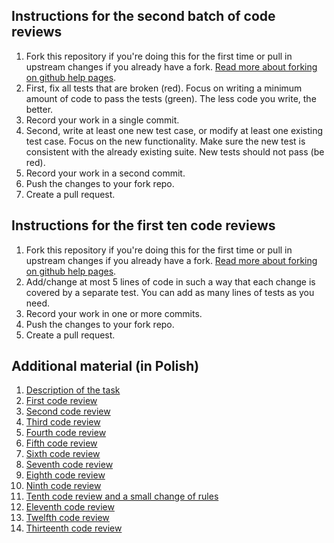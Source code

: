 ## Instructions for the second batch of code reviews

1. Fork this repository if you're doing this for the first time or pull in upstream changes if you already have a fork. [Read more about forking on github help pages](https://help.github.com/articles/fork-a-repo).
2. First, fix all tests that are broken (red). Focus on writing a minimum amount of code to pass the tests (green). The less code you write, the better.
3. Record your work in a single commit.
4. Second, write at least one new test case, or modify at least one existing test case. Focus on the new functionality. Make sure the new test is consistent with the already existing suite. New tests should not pass (be red).
5. Record your work in a second commit.
6. Push the changes to your fork repo.
7. Create a pull request.

## Instructions for the first ten code reviews

1. Fork this repository if you're doing this for the first time or pull in upstream changes if you already have a fork. [Read more about forking on github help pages](https://help.github.com/articles/fork-a-repo).
2. Add/change at most 5 lines of code in such a way that each change is covered by a separate test. You can add as many lines of tests as you need.
3. Record your work in one or more commits.
4. Push the changes to your fork repo.
5. Create a pull request.

## Additional material (in Polish)

1. [Description of the task](http://www.youtube.com/watch?v=91fNqaCwRmo)
2. [First code review](http://www.youtube.com/watch?v=sfOXy8_69b4)
3. [Second code review](http://www.youtube.com/watch?v=q6QzMLOO7k4)
4. [Third code review](http://www.youtube.com/watch?v=QOmCg53i9gs)
5. [Fourth code review](http://www.youtube.com/watch?v=m7CZEdbDcN8)
6. [Fifth code review](http://www.youtube.com/watch?v=7xy78b-IfTI)
7. [Sixth code review](http://www.youtube.com/watch?v=sAXKeWHTA3U)
8. [Seventh code review](http://www.youtube.com/watch?v=wEYjvHnZZXU)
9. [Eighth code review](http://www.youtube.com/watch?v=VMh-z6vPQmM)
10. [Ninth code review](http://www.youtube.com/watch?v=FEpB9GnvGv4)
11. [Tenth code review and a small change of rules](http://www.youtube.com/watch?v=nwKuHh_6wL0)
12. [Eleventh code review](http://www.youtube.com/watch?v=iEXoWkkFOn0)
13. [Twelfth code review](http://www.youtube.com/watch?v=mUpjRjHDYn0)
14. [Thirteenth code review](http://www.youtube.com/watch?v=aQ__3fH6CME)
